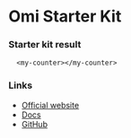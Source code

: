 # Omi Starter Kit

### Starter kit result

```showcase
  <my-counter></my-counter>
```

### Links

- [Official website](http://omijs.org)
- [Docs](https://tencent.github.io/omi/site/docs/index.html)
- [GitHub](https://github.com/Tencent/omi)
